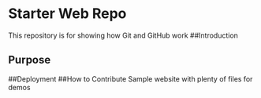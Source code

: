 # Starter Web Repo

This repository is for showing how Git and GitHub work
##Introduction
## Purpose
##Deployment
##How to Contribute
Sample website with plenty of files for demos
